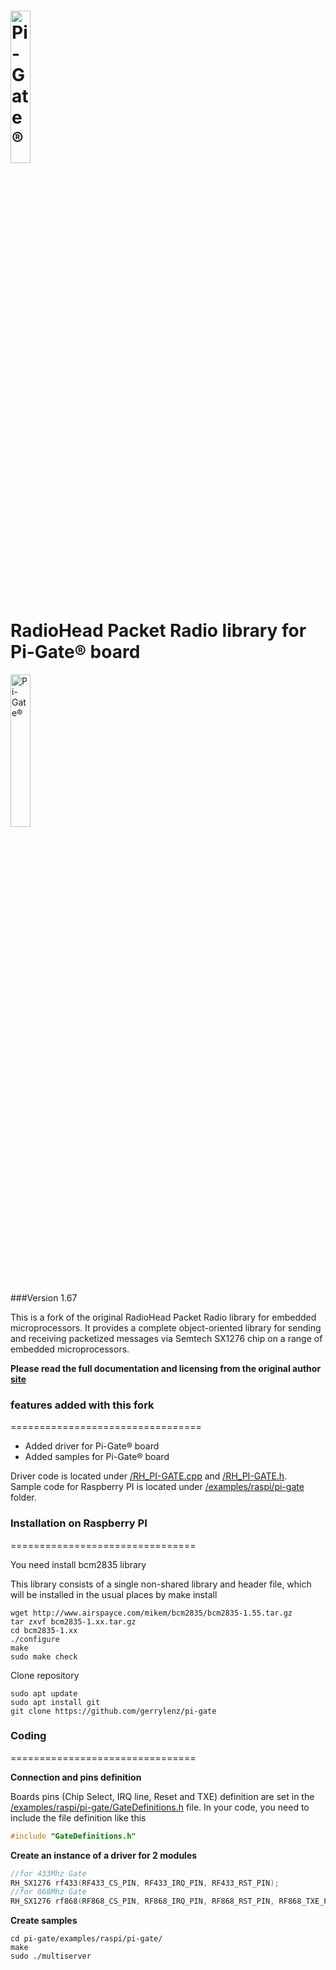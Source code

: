 <img src="https://ex-store.de/images/pi-gate/lo_pi-gate.png" height="25%" width="25%" alt="Pi-Gate®"><br>
RadioHead Packet Radio library for Pi-Gate® board 
=================================================
<img src="https://ex-store.de/images/pi-gate/image1.png" height="25%" width="25%" alt="Pi-Gate®"><br>

###Version 1.67

This is a fork of the original RadioHead Packet Radio library for embedded microprocessors. It provides a complete object-oriented library for sending and receiving packetized messages via Semtech SX1276 chip on a range of embedded microprocessors.

**Please read the full documentation and licensing from the original author [site][1]**

### features added with this fork
=================================

- Added driver for Pi-Gate® board
- Added samples for Pi-Gate® board

Driver code is located under [/RH_PI-GATE.cpp][5] and [/RH_PI-GATE.h][6].<br>
Sample code for Raspberry PI is located under [/examples/raspi/pi-gate][3] folder.

### Installation on Raspberry PI
================================

You need install bcm2835 library

This library consists of a single non-shared library and header file, which will be installed in the usual places by make install
```shell
wget http://www.airspayce.com/mikem/bcm2835/bcm2835-1.55.tar.gz
tar zxvf bcm2835-1.xx.tar.gz
cd bcm2835-1.xx
./configure
make
sudo make check
```

Clone repository
```shell
sudo apt update
sudo apt install git
git clone https://github.com/gerrylenz/pi-gate
```

### Coding
================================

**Connection and pins definition**

Boards pins (Chip Select, IRQ line, Reset and TXE) definition are set in the [/examples/raspi/pi-gate/GateDefinitions.h][4] file. In your code, you need to include the file definition like this
```cpp
#include "GateDefinitions.h"

```

**Create an instance of a driver for 2 modules**
```cpp
//for 433Mhz Gate
RH_SX1276 rf433(RF433_CS_PIN, RF433_IRQ_PIN, RF433_RST_PIN);
//for 868Mhz Gate
RH_SX1276 rf868(RF868_CS_PIN, RF868_IRQ_PIN, RF868_RST_PIN, RF868_TXE_PIN);

```

**Create samples**
```shell
cd pi-gate/examples/raspi/pi-gate/
make
sudo ./multiserver
```

[1]: http://www.airspayce.com/mikem/arduino/RadioHead/
[2]: http://www.airspayce.com/mikem/arduino/RadioHead/RadioHead-1.67.zip
[3]: https://github.com/gerrylenz/pi-gate/blob/master/examples/raspi/pi-gate
[4]: https://github.com/gerrylenz/pi-gate/blob/master/examples/raspi/pi-gate/GateDefinitions.h
[5]: https://github.com/gerrylenz/pi-gate/blob/master/RH_PI-GATE.cpp
[6]: https://github.com/gerrylenz/pi-gate/blob/master/RH_PI-GATE.h